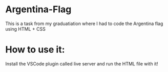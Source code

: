 # Argentina-Flag
This is a task from my graduatiation where I had to code the Argentina flag using HTML + CSS

# How to use it:
Install the VSCode plugin called live server and run the HTML file with it!
